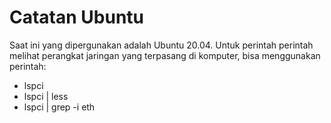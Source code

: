 # Catatan Ubuntu

Saat ini yang dipergunakan adalah Ubuntu 20.04. Untuk perintah perintah melihat perangkat jaringan yang terpasang di komputer, bisa menggunakan perintah:
* lspci
* lspci | less
* lspci | grep -i eth


